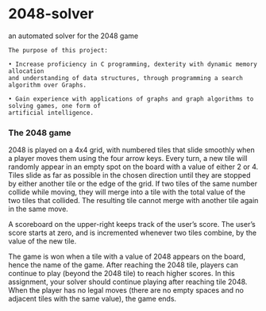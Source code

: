 # 2048-solver
an automated solver for the 2048 game
```
The purpose of this project:

• Increase proficiency in C programming, dexterity with dynamic memory allocation 
and understanding of data structures, through programming a search algorithm over Graphs.

• Gain experience with applications of graphs and graph algorithms to solving games, one form of
artificial intelligence.
```
### The 2048 game
2048 is played on a 4x4 grid, with numbered tiles that slide smoothly when a player moves them using
the four arrow keys. Every turn, a new tile will randomly appear in an empty spot on the board with
a value of either 2 or 4. Tiles slide as far as possible in the chosen direction until they are stopped
by either another tile or the edge of the grid. If two tiles of the same number collide while moving,
they will merge into a tile with the total value of the two tiles that collided. The resulting tile cannot
merge with another tile again in the same move.

A scoreboard on the upper-right keeps track of the user’s score. The user’s score starts at zero, and
is incremented whenever two tiles combine, by the value of the new tile.

The game is won when a tile with a value of 2048 appears on the board, hence the name of the game.
After reaching the 2048 tile, players can continue to play (beyond the 2048 tile) to reach
higher scores. In this assignment, your solver should continue playing after reaching tile 2048. When
the player has no legal moves (there are no empty spaces and no adjacent tiles with the same value),
the game ends.
